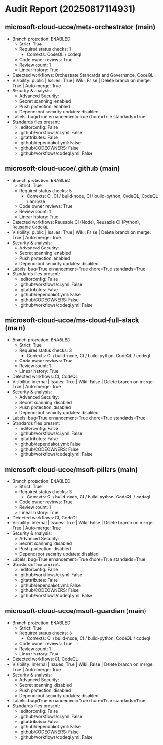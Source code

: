 # Audit Report (20250817114931)

## microsoft-cloud-ucoe/meta-orchestrator (main)
- Branch protection: ENABLED
  - Strict: True
  - Required status checks: 1
    - Contexts: CodeQL / codeql
  - Code owner reviews: True
  - Review count: 1
  - Linear history: True
- Detected workflows: Orchestrate Standards and Governance, CodeQL
- Visibility: public | Issues: True | Wiki: False | Delete branch on merge: True | Auto-merge: True
- Security & analysis:
  - Advanced Security: 
  - Secret scanning: enabled
  - Push protection: enabled
  - Dependabot security updates: disabled
- Labels: bug=True enhancement=True chore=True standards=True
- Standards files present:
  - .editorconfig: False
  - .github/workflows/ci.yml: False
  - .gitattributes: False
  - .github/dependabot.yml: False
  - .github/CODEOWNERS: False
  - .github/workflows/codeql.yml: False

## microsoft-cloud-ucoe/.github (main)
- Branch protection: ENABLED
  - Strict: True
  - Required status checks: 5
    - Contexts: CI, CI / build-node, CI / build-python, CodeQL, CodeQL / analyze
  - Code owner reviews: True
  - Review count: 1
  - Linear history: True
- Detected workflows: Reusable CI (Node), Reusable CI (Python), Reusable CodeQL
- Visibility: public | Issues: True | Wiki: False | Delete branch on merge: True | Auto-merge: True
- Security & analysis:
  - Advanced Security: 
  - Secret scanning: enabled
  - Push protection: enabled
  - Dependabot security updates: disabled
- Labels: bug=True enhancement=True chore=True standards=True
- Standards files present:
  - .editorconfig: False
  - .github/workflows/ci.yml: False
  - .gitattributes: False
  - .github/dependabot.yml: False
  - .github/CODEOWNERS: False
  - .github/workflows/codeql.yml: False

## microsoft-cloud-ucoe/ms-cloud-full-stack (main)
- Branch protection: ENABLED
  - Strict: True
  - Required status checks: 3
    - Contexts: CI / build-node, CI / build-python, CodeQL / codeql
  - Code owner reviews: True
  - Review count: 1
  - Linear history: True
- Detected workflows: CI, CodeQL
- Visibility: internal | Issues: True | Wiki: False | Delete branch on merge: True | Auto-merge: True
- Security & analysis:
  - Advanced Security: 
  - Secret scanning: disabled
  - Push protection: disabled
  - Dependabot security updates: disabled
- Labels: bug=True enhancement=True chore=True standards=True
- Standards files present:
  - .editorconfig: False
  - .github/workflows/ci.yml: False
  - .gitattributes: False
  - .github/dependabot.yml: False
  - .github/CODEOWNERS: False
  - .github/workflows/codeql.yml: False

## microsoft-cloud-ucoe/msoft-pillars (main)
- Branch protection: ENABLED
  - Strict: True
  - Required status checks: 3
    - Contexts: CI / build-node, CI / build-python, CodeQL / codeql
  - Code owner reviews: True
  - Review count: 1
  - Linear history: True
- Detected workflows: CI, CodeQL
- Visibility: internal | Issues: True | Wiki: False | Delete branch on merge: True | Auto-merge: True
- Security & analysis:
  - Advanced Security: 
  - Secret scanning: disabled
  - Push protection: disabled
  - Dependabot security updates: disabled
- Labels: bug=True enhancement=True chore=True standards=True
- Standards files present:
  - .editorconfig: False
  - .github/workflows/ci.yml: False
  - .gitattributes: False
  - .github/dependabot.yml: False
  - .github/CODEOWNERS: False
  - .github/workflows/codeql.yml: False

## microsoft-cloud-ucoe/msoft-guardian (main)
- Branch protection: ENABLED
  - Strict: True
  - Required status checks: 3
    - Contexts: CI / build-node, CI / build-python, CodeQL / codeql
  - Code owner reviews: True
  - Review count: 1
  - Linear history: True
- Detected workflows: CI, CodeQL
- Visibility: internal | Issues: True | Wiki: False | Delete branch on merge: True | Auto-merge: True
- Security & analysis:
  - Advanced Security: 
  - Secret scanning: disabled
  - Push protection: disabled
  - Dependabot security updates: disabled
- Labels: bug=True enhancement=True chore=True standards=True
- Standards files present:
  - .editorconfig: False
  - .github/workflows/ci.yml: False
  - .gitattributes: False
  - .github/dependabot.yml: False
  - .github/CODEOWNERS: False
  - .github/workflows/codeql.yml: False

